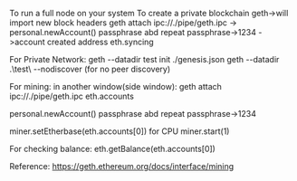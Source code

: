 To run a full node on your system
To create a private blockchain
geth->will import new block headers
geth attach ipc://./pipe/geth.ipc
->
personal.newAccount()
passphrase abd repeat passphrase->1234
->account created address
eth.syncing

For Private Network:
geth --datadir test init ./genesis.json
geth --datadir .\test\ --nodiscover (for no peer discovery)

For mining:
in another window(side window):
geth attach ipc://./pipe/geth.ipc
eth.accounts

personal.newAccount()
passphrase abd repeat passphrase->1234

miner.setEtherbase(eth.accounts[0])
for CPU
miner.start(1)

For checking balance:
eth.getBalance(eth.accounts[0])

Reference: https://geth.ethereum.org/docs/interface/mining